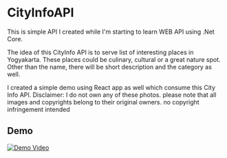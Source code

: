 # CityInfoAPI

This is simple API I created while I'm starting to learn WEB API using .Net Core.

The idea of this CityInfo API is to serve list of interesting places in Yogyakarta.
These places could be culinary, cultural or a great nature spot. 
Other than the name, there will be short description and the category as well.

I created a simple demo using React app as well which consume this City Info API.
Disclaimer: I do not own any of these photos. please note that all images and copyrights belong to their original owners. no copyright infringement intended

## Demo
[![Demo Video](https://i.vimeocdn.com/video/706351146_640.webp)](https://vimeo.com/274338749)

